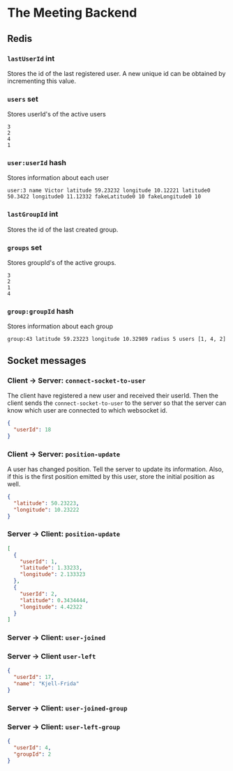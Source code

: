 # The Meeting Backend

## Redis

### `lastUserId` int
Stores the id of the last registered user. A new unique id can be obtained by incrementing this value.

### `users` set
Stores userId's of the active users
```
3
2
4
1
```

### `user:userId` hash
Stores information about each user
```
user:3 name Victor latitude 59.23232 longitude 10.12221 latitude0 50.3422 longitude0 11.12332 fakeLatitude0 10 fakeLongitude0 10
```

### `lastGroupId` int
Stores the id of the last created group.

### `groups` set
Stores groupId's of the active groups.
```
3
2
1
4
```

### `group:groupId` hash
Stores information about each group
```
group:43 latitude 59.23223 longitude 10.32989 radius 5 users [1, 4, 2]
```

## Socket messages

### Client -> Server: `connect-socket-to-user`
The client have registered a new user and received their userId. Then the client sends the `connect-socket-to-user` to the server so that the server can know which user are connected to which websocket id.
```json
{
  "userId": 18
}
```

### Client -> Server: `position-update`
A user has changed position. Tell the server to update its information. Also, if this is the first position emitted by this user, store the initial position as well.
```json
{
  "latitude": 50.23223,
  "longitude": 10.23222
}
```

### Server -> Client: `position-update`
```json
[
  {
    "userId": 1,
    "latitude": 1.33233,
    "longitude": 2.133323
  },
  {
    "userId": 2,
    "latitude": 0.3434444,
    "longitude": 4.42322
  }
]
```

### Server -> Client: `user-joined`
### Server -> Client `user-left`
```json
{
  "userId": 17,
  "name": "Kjell-Frida"
}
```

### Server -> Client: `user-joined-group`
### Server -> Client: `user-left-group`
```json
{
  "userId": 4,
  "groupId": 2
}
```